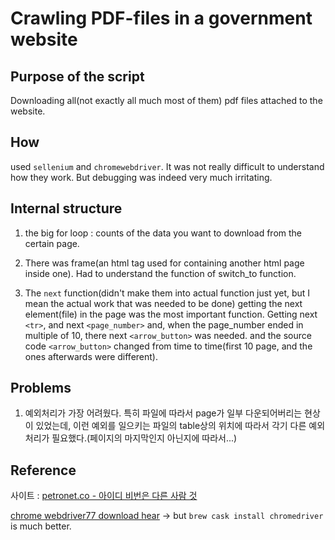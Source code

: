 # Crawling PDF-files in a government website

## Purpose of the script
Downloading all(not exactly all much most of them) pdf files attached to the website.

## How
used `sellenium` and `chromewebdriver`. It was not really difficult to understand how they work. But debugging was indeed very much irritating.

## Internal structure
1. the big for loop : counts of the data you want to download from the certain page.

2. There was frame(an html tag used for containing another html page inside one). Had to understand the function of switch_to function.

3. The `next` function(didn't make them into actual function just yet, but I mean the actual work that was needed to be done) getting the next element(file) in the page was the most important function. Getting next `<tr>`, and next `<page_number>` and, when the page_number ended in multiple of 10, there next `<arrow_button>` was needed. and the source code `<arrow_button>` changed from time to time(first 10 page, and the ones afterwards were different).


## Problems
1. 예외처리가 가장 어려웠다. 특히 파일에 따라서 page가 일부 다운되어버리는 현상이 있었는데, 이런 예외를 일으키는 파일의 table상의 위치에 따라서 각기 다른 예외처리가 필요했다.(페이지의 마지막인지 아닌지에 따라서...)

## Reference



사이트 : [petronet.co - 아이디 비번은 다른 사람 것](http://www.petronet.co.kr/v3/index.jsp)

[chrome webdriver77 download hear](https://chromedriver.chromium.org/downloads) -> but `brew cask install chromedriver` is much better.